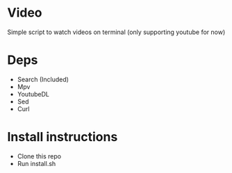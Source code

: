 # Video
Simple script to watch videos on terminal (only supporting youtube for now)

# Deps
* Search (Included)
* Mpv
* YoutubeDL
* Sed
* Curl

# Install instructions
* Clone this repo
* Run install.sh
